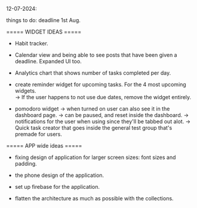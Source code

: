 12-07-2024:

things to do: deadline 1st Aug.

===== WIDGET IDEAS =====

- Habit tracker.

- Calendar view and being able to see posts that have been given a deadline. Expanded UI too.

- Analytics chart that shows number of tasks completed per day.

- create reminder widget for upcoming tasks. For the 4 most upcoming widgets.  
  -> If the user happens to not use due dates, remove the widget entirely.

- pomodoro widget
  -> when turned on user can also see it in the dashboard page.
  -> can be paused, and reset inside the dashboard.
  -> notifications for the user when using since they'll be tabbed out alot.
  -> Quick task creator that goes inside the general test group that's premade for users.

===== APP wide ideas =====

- fixing design of application for larger screen sizes: font sizes and padding.
- the phone design of the application.

- set up firebase for the application.
- flatten the architecture as much as possible with the collections.
